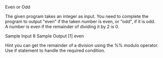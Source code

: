 Even or Odd

The given program takes an integer as input.
You need to complete the program to output "even" if the taken number is even, or "odd", if it is odd.
A number is even if the remainder of dividing it by 2 is 0.

Sample Input
8
Sample Output
[1] even

Hint
you can get the remainder of a division using the %% modulo operator.
Use if statement to handle the required condition.
